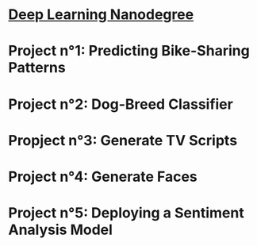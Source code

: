 # [Deep Learning Nanodegree](https://classroom.udacity.com/nanodegrees/nd101/syllabus/core-curriculum)

# Project n°1: Predicting Bike-Sharing Patterns
# Project n°2: Dog-Breed Classifier
# Propject n°3: Generate TV Scripts
# Project n°4: Generate Faces
# Project n°5: Deploying a Sentiment Analysis Model
